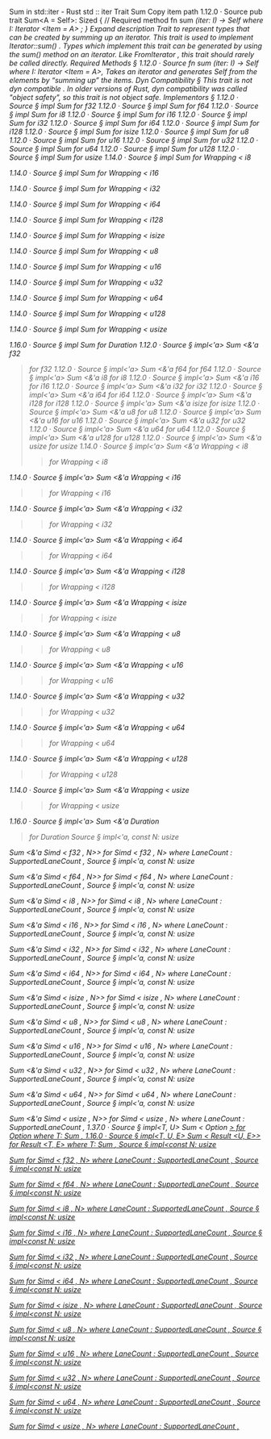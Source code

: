 Sum in std::iter - Rust
std
::
iter
Trait
Sum
Copy item path
1.12.0
·
Source
pub trait Sum<A = Self>:
Sized
{
    // Required method
    fn
sum
<I>(iter: I) -> Self
where I:
Iterator
<Item = A>
;
}
Expand description
Trait to represent types that can be created by summing up an iterator.
This trait is used to implement
Iterator::sum()
. Types which implement
this trait can be generated by using the
sum()
method on an iterator.
Like
FromIterator
, this trait should rarely be called directly.
Required Methods
§
1.12.0
·
Source
fn
sum
<I>(iter: I) -> Self
where
    I:
Iterator
<Item = A>,
Takes an iterator and generates
Self
from the elements by “summing up”
the items.
Dyn Compatibility
§
This trait is
not
dyn compatible
.
In older versions of Rust, dyn compatibility was called "object safety", so this trait is not object safe.
Implementors
§
1.12.0
·
Source
§
impl
Sum
for
f32
1.12.0
·
Source
§
impl
Sum
for
f64
1.12.0
·
Source
§
impl
Sum
for
i8
1.12.0
·
Source
§
impl
Sum
for
i16
1.12.0
·
Source
§
impl
Sum
for
i32
1.12.0
·
Source
§
impl
Sum
for
i64
1.12.0
·
Source
§
impl
Sum
for
i128
1.12.0
·
Source
§
impl
Sum
for
isize
1.12.0
·
Source
§
impl
Sum
for
u8
1.12.0
·
Source
§
impl
Sum
for
u16
1.12.0
·
Source
§
impl
Sum
for
u32
1.12.0
·
Source
§
impl
Sum
for
u64
1.12.0
·
Source
§
impl
Sum
for
u128
1.12.0
·
Source
§
impl
Sum
for
usize
1.14.0
·
Source
§
impl
Sum
for
Wrapping
<
i8
>
1.14.0
·
Source
§
impl
Sum
for
Wrapping
<
i16
>
1.14.0
·
Source
§
impl
Sum
for
Wrapping
<
i32
>
1.14.0
·
Source
§
impl
Sum
for
Wrapping
<
i64
>
1.14.0
·
Source
§
impl
Sum
for
Wrapping
<
i128
>
1.14.0
·
Source
§
impl
Sum
for
Wrapping
<
isize
>
1.14.0
·
Source
§
impl
Sum
for
Wrapping
<
u8
>
1.14.0
·
Source
§
impl
Sum
for
Wrapping
<
u16
>
1.14.0
·
Source
§
impl
Sum
for
Wrapping
<
u32
>
1.14.0
·
Source
§
impl
Sum
for
Wrapping
<
u64
>
1.14.0
·
Source
§
impl
Sum
for
Wrapping
<
u128
>
1.14.0
·
Source
§
impl
Sum
for
Wrapping
<
usize
>
1.16.0
·
Source
§
impl
Sum
for
Duration
1.12.0
·
Source
§
impl<'a>
Sum
<&'a
f32
> for
f32
1.12.0
·
Source
§
impl<'a>
Sum
<&'a
f64
> for
f64
1.12.0
·
Source
§
impl<'a>
Sum
<&'a
i8
> for
i8
1.12.0
·
Source
§
impl<'a>
Sum
<&'a
i16
> for
i16
1.12.0
·
Source
§
impl<'a>
Sum
<&'a
i32
> for
i32
1.12.0
·
Source
§
impl<'a>
Sum
<&'a
i64
> for
i64
1.12.0
·
Source
§
impl<'a>
Sum
<&'a
i128
> for
i128
1.12.0
·
Source
§
impl<'a>
Sum
<&'a
isize
> for
isize
1.12.0
·
Source
§
impl<'a>
Sum
<&'a
u8
> for
u8
1.12.0
·
Source
§
impl<'a>
Sum
<&'a
u16
> for
u16
1.12.0
·
Source
§
impl<'a>
Sum
<&'a
u32
> for
u32
1.12.0
·
Source
§
impl<'a>
Sum
<&'a
u64
> for
u64
1.12.0
·
Source
§
impl<'a>
Sum
<&'a
u128
> for
u128
1.12.0
·
Source
§
impl<'a>
Sum
<&'a
usize
> for
usize
1.14.0
·
Source
§
impl<'a>
Sum
<&'a
Wrapping
<
i8
>> for
Wrapping
<
i8
>
1.14.0
·
Source
§
impl<'a>
Sum
<&'a
Wrapping
<
i16
>> for
Wrapping
<
i16
>
1.14.0
·
Source
§
impl<'a>
Sum
<&'a
Wrapping
<
i32
>> for
Wrapping
<
i32
>
1.14.0
·
Source
§
impl<'a>
Sum
<&'a
Wrapping
<
i64
>> for
Wrapping
<
i64
>
1.14.0
·
Source
§
impl<'a>
Sum
<&'a
Wrapping
<
i128
>> for
Wrapping
<
i128
>
1.14.0
·
Source
§
impl<'a>
Sum
<&'a
Wrapping
<
isize
>> for
Wrapping
<
isize
>
1.14.0
·
Source
§
impl<'a>
Sum
<&'a
Wrapping
<
u8
>> for
Wrapping
<
u8
>
1.14.0
·
Source
§
impl<'a>
Sum
<&'a
Wrapping
<
u16
>> for
Wrapping
<
u16
>
1.14.0
·
Source
§
impl<'a>
Sum
<&'a
Wrapping
<
u32
>> for
Wrapping
<
u32
>
1.14.0
·
Source
§
impl<'a>
Sum
<&'a
Wrapping
<
u64
>> for
Wrapping
<
u64
>
1.14.0
·
Source
§
impl<'a>
Sum
<&'a
Wrapping
<
u128
>> for
Wrapping
<
u128
>
1.14.0
·
Source
§
impl<'a>
Sum
<&'a
Wrapping
<
usize
>> for
Wrapping
<
usize
>
1.16.0
·
Source
§
impl<'a>
Sum
<&'a
Duration
> for
Duration
Source
§
impl<'a, const N:
usize
>
Sum
<&'a
Simd
<
f32
, N>> for
Simd
<
f32
, N>
where
LaneCount
<N>:
SupportedLaneCount
,
Source
§
impl<'a, const N:
usize
>
Sum
<&'a
Simd
<
f64
, N>> for
Simd
<
f64
, N>
where
LaneCount
<N>:
SupportedLaneCount
,
Source
§
impl<'a, const N:
usize
>
Sum
<&'a
Simd
<
i8
, N>> for
Simd
<
i8
, N>
where
LaneCount
<N>:
SupportedLaneCount
,
Source
§
impl<'a, const N:
usize
>
Sum
<&'a
Simd
<
i16
, N>> for
Simd
<
i16
, N>
where
LaneCount
<N>:
SupportedLaneCount
,
Source
§
impl<'a, const N:
usize
>
Sum
<&'a
Simd
<
i32
, N>> for
Simd
<
i32
, N>
where
LaneCount
<N>:
SupportedLaneCount
,
Source
§
impl<'a, const N:
usize
>
Sum
<&'a
Simd
<
i64
, N>> for
Simd
<
i64
, N>
where
LaneCount
<N>:
SupportedLaneCount
,
Source
§
impl<'a, const N:
usize
>
Sum
<&'a
Simd
<
isize
, N>> for
Simd
<
isize
, N>
where
LaneCount
<N>:
SupportedLaneCount
,
Source
§
impl<'a, const N:
usize
>
Sum
<&'a
Simd
<
u8
, N>> for
Simd
<
u8
, N>
where
LaneCount
<N>:
SupportedLaneCount
,
Source
§
impl<'a, const N:
usize
>
Sum
<&'a
Simd
<
u16
, N>> for
Simd
<
u16
, N>
where
LaneCount
<N>:
SupportedLaneCount
,
Source
§
impl<'a, const N:
usize
>
Sum
<&'a
Simd
<
u32
, N>> for
Simd
<
u32
, N>
where
LaneCount
<N>:
SupportedLaneCount
,
Source
§
impl<'a, const N:
usize
>
Sum
<&'a
Simd
<
u64
, N>> for
Simd
<
u64
, N>
where
LaneCount
<N>:
SupportedLaneCount
,
Source
§
impl<'a, const N:
usize
>
Sum
<&'a
Simd
<
usize
, N>> for
Simd
<
usize
, N>
where
LaneCount
<N>:
SupportedLaneCount
,
1.37.0
·
Source
§
impl<T, U>
Sum
<
Option
<U>> for
Option
<T>
where
    T:
Sum
<U>,
1.16.0
·
Source
§
impl<T, U, E>
Sum
<
Result
<U, E>> for
Result
<T, E>
where
    T:
Sum
<U>,
Source
§
impl<const N:
usize
>
Sum
for
Simd
<
f32
, N>
where
LaneCount
<N>:
SupportedLaneCount
,
Source
§
impl<const N:
usize
>
Sum
for
Simd
<
f64
, N>
where
LaneCount
<N>:
SupportedLaneCount
,
Source
§
impl<const N:
usize
>
Sum
for
Simd
<
i8
, N>
where
LaneCount
<N>:
SupportedLaneCount
,
Source
§
impl<const N:
usize
>
Sum
for
Simd
<
i16
, N>
where
LaneCount
<N>:
SupportedLaneCount
,
Source
§
impl<const N:
usize
>
Sum
for
Simd
<
i32
, N>
where
LaneCount
<N>:
SupportedLaneCount
,
Source
§
impl<const N:
usize
>
Sum
for
Simd
<
i64
, N>
where
LaneCount
<N>:
SupportedLaneCount
,
Source
§
impl<const N:
usize
>
Sum
for
Simd
<
isize
, N>
where
LaneCount
<N>:
SupportedLaneCount
,
Source
§
impl<const N:
usize
>
Sum
for
Simd
<
u8
, N>
where
LaneCount
<N>:
SupportedLaneCount
,
Source
§
impl<const N:
usize
>
Sum
for
Simd
<
u16
, N>
where
LaneCount
<N>:
SupportedLaneCount
,
Source
§
impl<const N:
usize
>
Sum
for
Simd
<
u32
, N>
where
LaneCount
<N>:
SupportedLaneCount
,
Source
§
impl<const N:
usize
>
Sum
for
Simd
<
u64
, N>
where
LaneCount
<N>:
SupportedLaneCount
,
Source
§
impl<const N:
usize
>
Sum
for
Simd
<
usize
, N>
where
LaneCount
<N>:
SupportedLaneCount
,